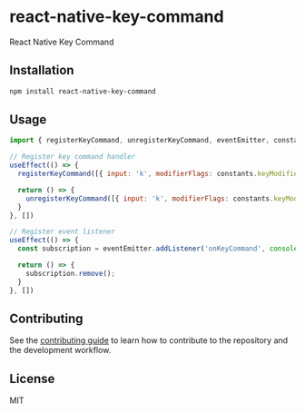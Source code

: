 # react-native-key-command

React Native Key Command

## Installation

```sh
npm install react-native-key-command
```

## Usage

```js
import { registerKeyCommand, unregisterKeyCommand, eventEmitter, constants } from 'react-native-key-command';

// Register key command handler
useEffect(() => {
  registerKeyCommand([{ input: 'k', modifierFlags: constants.keyModifierCommand }])

  return () => {
    unregisterKeyCommand([{ input: 'k', modifierFlags: constants.keyModifierCommand }])
  }
}, [])

// Register event listener
useEffect(() => {
  const subscription = eventEmitter.addListener('onKeyCommand', console.log);

  return () => {
    subscription.remove();
  }
}, [])
```

## Contributing

See the [contributing guide](CONTRIBUTING.md) to learn how to contribute to the repository and the development workflow.

## License

MIT
